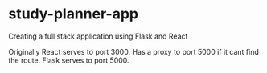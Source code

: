 # study-planner-app
Creating a full stack application using Flask and React

Originally React serves to port 3000. Has a proxy to port 5000 if it cant find the route.
Flask serves to port 5000.